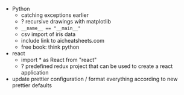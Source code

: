 - Python
  - catching exceptions earlier
  - ? recursive drawings with matplotlib
  - `__name__ == "__main__"`
  - csv import of iris data
  - include link to aicheatsheets.com
  - free book: think python
- react
  - import * as React from "react"
  - ? predefined redux project that can be used to create a react application
- update prettier configuration / format everything according to new prettier defaults
